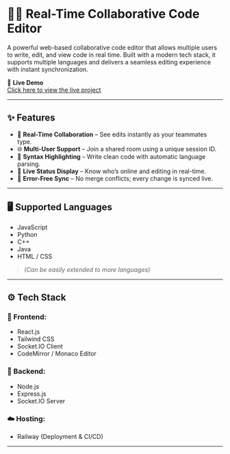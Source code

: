 # 🧑‍💻 Real-Time Collaborative Code Editor

A powerful web-based collaborative code editor that allows multiple users to write, edit, and view code in real time. Built with a modern tech stack, it supports multiple languages and delivers a seamless editing experience with instant synchronization.

🔗 **Live Demo**  
[Click here to view the live project](https://real-time-collaborative-code-editor-production.up.railway.app)

---

## ✨ Features

- 🔄 **Real-Time Collaboration** – See edits instantly as your teammates type.
- 🌐 **Multi-User Support** – Join a shared room using a unique session ID.
- 🧠 **Syntax Highlighting** – Write clean code with automatic language parsing.
- 💬 **Live Status Display** – Know who’s online and editing in real-time.
- 🧪 **Error-Free Sync** – No merge conflicts; every change is synced live.

---

## 🖥️ Supported Languages

- JavaScript
- Python
- C++
- Java
- HTML / CSS  
> *(Can be easily extended to more languages)*

---

## ⚙️ Tech Stack

### 🧩 Frontend:
- React.js
- Tailwind CSS
- Socket.IO Client
- CodeMirror / Monaco Editor

### 🚀 Backend:
- Node.js
- Express.js
- Socket.IO Server

### ☁️ Hosting:
- Railway (Deployment & CI/CD)

---

